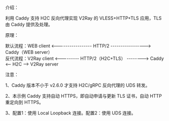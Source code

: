 介绍：

利用 Caddy 支持 H2C 反向代理实现 V2Ray 的 VLESS+HTTP+TLS 应用，TLS 由 Caddy 提供及处理。

原理：

默认流程：WEB client <----------------- HTTP/2 -----------------> Caddy（WEB server）  
反代流程：V2Ray client <--------- HTTP/2（H2C+TLS） --------> Caddy <-- H2C --> V2Ray server

注意：

1、Caddy 版本不小于 v2.6.0 才支持 H2C/gRPC 反向代理的 UDS 转发。

2、本示例 Caddy 支持自动 HTTPS，即自动申请与更新 TLS 证书，自动 HTTP 重定向到 HTTPS。

3、配置1：使用 Local Loopback 连接。配置2：使用 UDS 连接。
